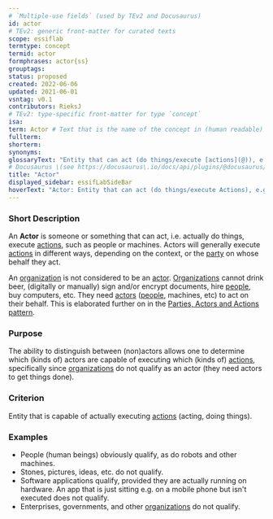 ```yaml
---
# `Multiple-use fields` (used by TEv2 and Docusaurus)
id: actor
# TEv2: generic front-matter for curated texts
scope: essiflab
termtype: concept
termid: actor
formphrases: actor{ss}
grouptags:
status: proposed
created: 2022-06-06
updated: 2021-06-01
vsntag: v0.1
contributors: RieksJ
# TEv2: type-specific front-matter for type `concept`
isa:
term: Actor # Text that is the name of the concept in (human readable) texts.
fullterm:
shorterm:
synonyms:
glossaryText: "Entity that can act (do things/execute [actions](@)), e.g. people, machines, but not [organizations](@)."
# Docusaurus \(see https://docusaurus\.io/docs/api/plugins/@docusaurus/plugin-content-docs#markdown-front-matter\):
title: "Actor"
displayed_sidebar: essifLabSideBar
hoverText: "Actor: Entity that can act (do things/execute Actions), e.g. people, machines, but not Organizations."
---
```

### Short Description
An **Actor** is someone or something that can act, i.e. actually do things, execute [actions](@), such as people or machines. Actors will generally execute [actions](@) in different ways, depending on the context, or the [party](@) on whose behalf they act.

An [organization](@) is not considered to be an [actor](@). [Organizations](@) cannot drink beer, (digitally or manually) sign and/or encrypt documents, hire [people](@), buy computers, etc. They need [actors](@) ([people](@), machines, etc) to act on their behalf. This is elaborated further on in the [Parties, Actors and Actions pattern](pattern-party-actor-action@).

### Purpose
The ability to distinguish between (non)actors allows one to determine which (kinds of) actors are capable of executing which (kinds of) [actions](@), specifically since [organizations](@) do not qualify as an actor (they need actors to get things done).

### Criterion
Entity that is capable of actually executing [actions](@) (acting, doing things).

### Examples

- People (human beings) obviously qualify, as do robots and other machines.
- Stones, pictures, ideas, etc. do not qualify.
- Software applications qualify, provided they are actually running on hardware. An app that is just sitting e.g. on a mobile phone but isn't executed does not qualify.
- Enterprises, governments, and other [organizations](@) do not qualify.
